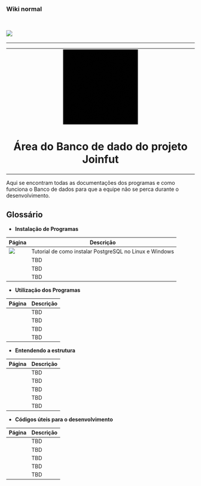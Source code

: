 ### Wiki normal

<br>

[![](https://img.shields.io/badge/Página_Inicial_wiki-323330?style=for-the-badge)](home)

---

<table align="center"><tr><td align="center" width="9999">
<img src="resources/images/logos/joinfut_database.gif">

# Área do Banco de dado do projeto Joinfut

</td></tr></table>

Aqui se encontram todas as documentações dos programas e como funciona o Banco de dados para que a equipe não se perca durante o desenvolvimento.

## Glossário

* **Instalação de Programas**

|Página|Descrição
|---|---|
|[![](https://img.shields.io/badge/Instalar_PostgreSQL-316192?style=for-the-badge&logo=postgresql&logoColor=white)](database/postgresql_instalacao)| Tutorial de como instalar PostgreSQL no Linux e Windows
|[![]()]()|TBD
|[![]()]()|TBD
|[![]()]()|TBD

* **Utilização dos Programas**

|Página|Descrição
|---|---|
|[![]()]()|TBD
|[![]()]()|TBD
|[![]()]()|TBD
|[![]()]()|TBD

* **Entendendo a estrutura**

|Página|Descrição
|---|---|
|[![]()]()|TBD
|[![]()]()|TBD
|[![]()]()|TBD
|[![]()]()|TBD
|[![]()]()|TBD

* **Códigos úteis para o desenvolvimento**

|Página|Descrição
|---|---|
|[![]()]()|TBD
|[![]()]()|TBD
|[![]()]()|TBD
|[![]()]()|TBD
|[![]()]()|TBD